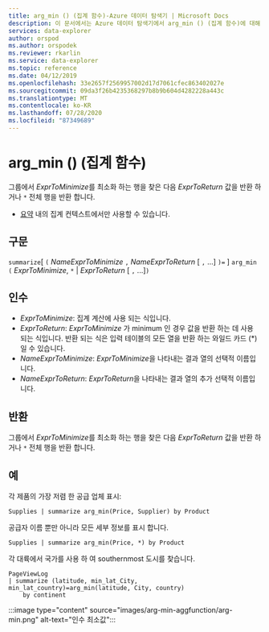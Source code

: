 ```yaml
---
title: arg_min () (집계 함수)-Azure 데이터 탐색기 | Microsoft Docs
description: 이 문서에서는 Azure 데이터 탐색기에서 arg_min () (집계 함수)에 대해 설명 합니다.
services: data-explorer
author: orspod
ms.author: orspodek
ms.reviewer: rkarlin
ms.service: data-explorer
ms.topic: reference
ms.date: 04/12/2019
ms.openlocfilehash: 33e2657f2569957002d17d7061cfec863402027e
ms.sourcegitcommit: 09da3f26b4235368297b8b9b604d4282228a443c
ms.translationtype: MT
ms.contentlocale: ko-KR
ms.lasthandoff: 07/28/2020
ms.locfileid: "87349689"
---
```

# <a name="arg_min-aggregation-function"></a>arg_min () (집계 함수)

그룹에서 *ExprToMinimize*를 최소화 하는 행을 찾은 다음 *ExprToReturn* 값을 반환 하거나 `*` 전체 행을 반환 합니다.

* [요약](summarizeoperator.md) 내의 집계 컨텍스트에서만 사용할 수 있습니다.

## <a name="syntax"></a>구문

`summarize`[ `(` *NameExprToMinimize* `,` *NameExprToReturn* [ `,` ...] `)=` ] `arg_min` `(` *ExprToMinimize*, `*`  |  *ExprToReturn* [ `,` ...]`)`

## <a name="arguments"></a>인수

* *ExprToMinimize*: 집계 계산에 사용 되는 식입니다. 
* *ExprToReturn*: *ExprToMinimize* 가 minimum 인 경우 값을 반환 하는 데 사용 되는 식입니다. 반환 되는 식은 입력 테이블의 모든 열을 반환 하는 와일드 카드 (*) 일 수 있습니다.
* *NameExprToMinimize*: *ExprToMinimize*을 나타내는 결과 열의 선택적 이름입니다.
* *NameExprToReturn*: *ExprToReturn*을 나타내는 결과 열의 추가 선택적 이름입니다.

## <a name="returns"></a>반환

그룹에서 *ExprToMinimize*를 최소화 하는 행을 찾은 다음 *ExprToReturn* 값을 반환 하거나 `*` 전체 행을 반환 합니다.

## <a name="examples"></a>예

각 제품의 가장 저렴 한 공급 업체 표시:

```kusto
Supplies | summarize arg_min(Price, Supplier) by Product
```

공급자 이름 뿐만 아니라 모든 세부 정보를 표시 합니다.

```kusto
Supplies | summarize arg_min(Price, *) by Product
```

각 대륙에서 국가를 사용 하 여 southernmost 도시를 찾습니다.

```kusto
PageViewLog 
| summarize (latitude, min_lat_City, min_lat_country)=arg_min(latitude, City, country) 
    by continent
```

:::image type="content" source="images/arg-min-aggfunction/arg-min.png" alt-text="인수 최소값":::

